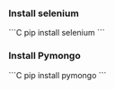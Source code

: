 <h3>Install selenium</h3>
```C
pip install selenium
```
<h3>Install Pymongo</h3>
```C
pip install pymongo
```
